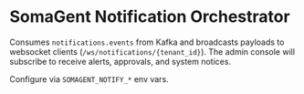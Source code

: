 # SomaGent Notification Orchestrator

Consumes `notifications.events` from Kafka and broadcasts payloads to websocket clients (`/ws/notifications/{tenant_id}`). The admin console will subscribe to receive alerts, approvals, and system notices.

Configure via `SOMAGENT_NOTIFY_*` env vars.
